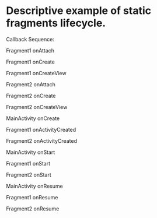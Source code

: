 # Descriptive example of static fragments lifecycle.

Callback Sequence: 

Fragment1 onAttach 

Fragment1 onCreate 

Fragment1 onCreateView

Fragment2 onAttach

Fragment2 onCreate

Fragment2 onCreateView

MainActivity onCreate

Fragment1 onActivityCreated

Fragment2 onActivityCreated

MainActivity onStart

Fragment1 onStart

Fragment2 onStart

MainActivity onResume

Fragment1 onResume

Fragment2 onResume
